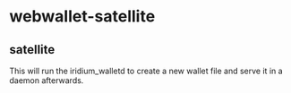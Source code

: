 # webwallet-satellite

## satellite

This will run the iridium_walletd to create a new wallet file and serve it in a daemon afterwards.
